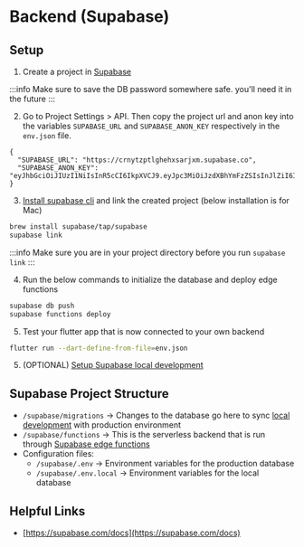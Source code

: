 # Backend (Supabase)

## Setup

1. Create a project in [Supabase](https://supabase.com/)

:::info
Make sure to save the DB password somewhere safe. you'll need it in the future
:::

2. Go to Project Settings > API. Then copy the project url and anon key into the variables `SUPABASE_URL` and `SUPABASE_ANON_KEY` respectively in the `env.json` file.

```
{
  "SUPABASE_URL": "https://crnytzptlghehxsarjxm.supabase.co",
  "SUPABASE_ANON_KEY": "eyJhbGciOiJIUzI1NiIsInR5cCI6IkpXVCJ9.eyJpc3MiOiJzdXBhYmFzZSIsInJlZiI6ImNybnl0enB0bGdoZWh4c2FyanhtIiwicm9sZSI6ImFub24iLCJpYXQiOjE3MDkyMjQxNjgsImV4cCI6MjAyNDgwMDE2OH0.UW1dHRt4hGF6uCdPXimxv0Ggwq5uJ1WoQuCZ1_ixmCU"
}
```

3. [Install supabase cli](https://supabase.com/docs/guides/cli/getting-started#installing-the-supabase-cli) and link the created project (below installation is for Mac)

```bash
brew install supabase/tap/supabase
supabase link
```

:::info
Make sure you are in your project directory before you run `supabase link`
:::

4. Run the below commands to initialize the database and deploy edge functions

```bash
supabase db push
supabase functions deploy
```

5. Test your flutter app that is now connected to your own backend

```bash
flutter run --dart-define-from-file=env.json
```

5. (OPTIONAL) [Setup Supabase local development](supabase-local-development.md)

## Supabase Project Structure

* `/supabase/migrations` -> Changes to the database go here to sync [local development](supabase-local-development.md) with production environment
* `/supabase/functions` -> This is the serverless backend that is run through [Supabase edge functions](https://supabase.com/docs/guides/functions)
* Configuration files:
  * `/supabase/.env` -> Environment variables for the production database
  * `/supabase/.env.local` -> Environment variables for the local database

## Helpful Links

* [https://supabase.com/docs](https://supabase.com/docs)

